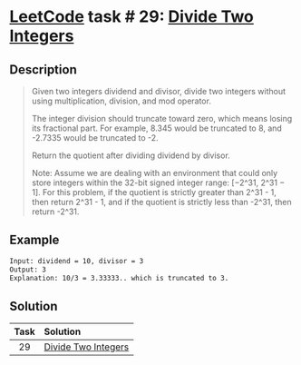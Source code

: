 # [LeetCode][leetcode] task # 29: [Divide Two Integers][task]

Description
-----------

> Given two integers dividend and divisor, divide two integers
> without using multiplication, division, and mod operator.
> 
> The integer division should truncate toward zero, which means losing its fractional part.
> For example, 8.345 would be truncated to 8, and -2.7335 would be truncated to -2.
>
> Return the quotient after dividing dividend by divisor.
>
> Note: Assume we are dealing with an environment that could only store
> integers within the 32-bit signed integer range: [−2^31, 2^31 − 1].
> For this problem,
> if the quotient is strictly greater than 2^31 - 1, then return 2^31 - 1,
> and if the quotient is strictly less than -2^31, then return -2^31.

Example
-------

```sh
Input: dividend = 10, divisor = 3
Output: 3
Explanation: 10/3 = 3.33333.. which is truncated to 3.
```

Solution
--------

| Task | Solution |
| :------: | :------ |
| 29 | [Divide Two Integers][solution] |


[leetcode]: <http://leetcode.com/>
[task]: <https://leetcode.com/problems/divide-two-integers/>
[solution]: <https://github.com/wellaxis/witalis-jkit/blob/main/module/tasks/src/main/java/com/witalis/jkit/tasks/core/task/leetcode/p29/option/Practice.java>
